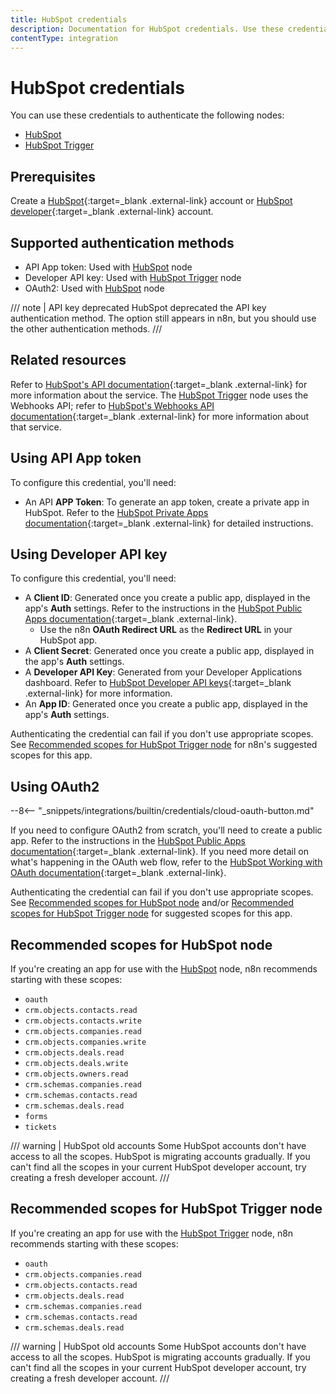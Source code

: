 ```yaml
---
title: HubSpot credentials
description: Documentation for HubSpot credentials. Use these credentials to authenticate HubSpot in n8n, a workflow automation platform.
contentType: integration
---
```


# HubSpot credentials

You can use these credentials to authenticate the following nodes:

- [HubSpot](/integrations/builtin/app-nodes/n8n-nodes-base.hubspot/)
- [HubSpot Trigger](/integrations/builtin/trigger-nodes/n8n-nodes-base.hubspottrigger/)

## Prerequisites

Create a [HubSpot](https://www.hubspot.com/){:target=_blank .external-link} account or [HubSpot developer](https://developers.hubspot.com/){:target=_blank .external-link} account.

## Supported authentication methods

- API App token: Used with [HubSpot](/integrations/builtin/app-nodes/n8n-nodes-base.hubspot/) node
- Developer API key: Used with [HubSpot Trigger](/integrations/builtin/trigger-nodes/n8n-nodes-base.hubspottrigger/) node
- OAuth2: Used with [HubSpot](/integrations/builtin/app-nodes/n8n-nodes-base.hubspot/) node

/// note | API key deprecated
HubSpot deprecated the API key authentication method. The option still appears in n8n, but you should use the other authentication methods.
///

## Related resources

Refer to [HubSpot's API documentation](https://developers.hubspot.com/docs/api/overview){:target=_blank .external-link} for more information about the service. The [HubSpot Trigger](/integrations/builtin/trigger-nodes/n8n-nodes-base.hubspottrigger/) node uses the Webhooks API; refer to [HubSpot's Webhooks API documentation](https://developers.hubspot.com/docs/api/webhooks){:target=_blank .external-link} for more information about that service.

## Using API App token

To configure this credential, you'll need:

- An API **APP Token**: To generate an app token, create a private app in HubSpot. Refer to the [HubSpot Private Apps documentation](https://developers.hubspot.com/docs/api/private-apps){:target=_blank .external-link} for detailed instructions.

## Using Developer API key

To configure this credential, you'll need:

- A **Client ID**: Generated once you create a public app, displayed in the app's **Auth** settings. Refer to the instructions in the [HubSpot Public Apps documentation](https://developers.hubspot.com/docs/api/creating-an-app){:target=_blank .external-link}.
    - Use the n8n **OAuth Redirect URL** as the **Redirect URL** in your HubSpot app.
- A **Client Secret**: Generated once you create a public app, displayed in the app's **Auth** settings.
- A **Developer API Key**: Generated from your Developer Applications dashboard. Refer to [HubSpot Developer API keys](https://legacydocs.hubspot.com/docs/faq/developer-api-keys){:target=_blank .external-link} for more information.
- An **App ID**: Generated once you create a public app, displayed in the app's **Auth** settings.

Authenticating the credential can fail if you don't use appropriate scopes. See [Recommended scopes for HubSpot Trigger node](#recommended-scopes-for-hubspot-trigger-node) for n8n's suggested scopes for this app.

## Using OAuth2

--8<-- "_snippets/integrations/builtin/credentials/cloud-oauth-button.md"

If you need to configure OAuth2 from scratch, you'll need to create a public app. Refer to the instructions in the [HubSpot Public Apps documentation](https://developers.hubspot.com/docs/api/creating-an-app){:target=_blank .external-link}. If you need more detail on what's happening in the OAuth web flow, refer to the [HubSpot Working with OAuth documentation](https://developers.hubspot.com/docs/api/working-with-oauth){:target=_blank .external-link}.

Authenticating the credential can fail if you don't use appropriate scopes. See [Recommended scopes for HubSpot node](#recommended-scopes-for-hubspot-node) and/or [Recommended scopes for HubSpot Trigger node](#recommended-scopes-for-hubspot-trigger-node) for suggested scopes for this app.

## Recommended scopes for HubSpot node

If you're creating an app for use with the [HubSpot](/integrations/builtin/app-nodes/n8n-nodes-base.hubspot/) node, n8n recommends starting with these scopes:

* `oauth`
* `crm.objects.contacts.read`
* `crm.objects.contacts.write`
* `crm.objects.companies.read`
* `crm.objects.companies.write`
* `crm.objects.deals.read`
* `crm.objects.deals.write`
* `crm.objects.owners.read`
* `crm.schemas.companies.read`
* `crm.schemas.contacts.read`
* `crm.schemas.deals.read`
* `forms`
* `tickets`

/// warning | HubSpot old accounts
Some HubSpot accounts don't have access to all the scopes. HubSpot is migrating accounts gradually. If you can't find all the scopes in your current HubSpot developer account, try creating a fresh developer account.
///

## Recommended scopes for HubSpot Trigger node

If you're creating an app for use with the [HubSpot Trigger](/integrations/builtin/trigger-nodes/n8n-nodes-base.hubspottrigger/) node, n8n recommends starting with these scopes:

* `oauth`
* `crm.objects.companies.read`
* `crm.objects.contacts.read`
* `crm.objects.deals.read`
* `crm.schemas.companies.read`
* `crm.schemas.contacts.read`
* `crm.schemas.deals.read`

/// warning | HubSpot old accounts
Some HubSpot accounts don't have access to all the scopes. HubSpot is migrating accounts gradually. If you can't find all the scopes in your current HubSpot developer account, try creating a fresh developer account.
///
